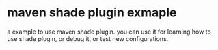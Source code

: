# maven shade plugin exmaple
a example to use maven shade plugin.
you can use it for learning how to use shade plugin, or debug it, or test new configurations.
